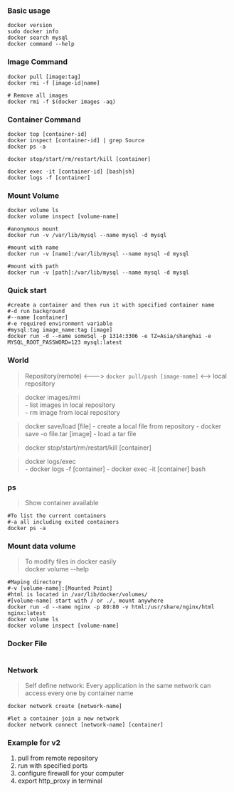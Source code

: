 ### Basic usage  
```shell
docker version
sudo docker info
docker search mysql
docker command --help
```

### Image Command  
```shell
docker pull [image:tag]
docker rmi -f [image-id|name]

# Remove all images
docker rmi -f $(docker images -aq)
```

### Container Command
```shell
docker top [container-id]
docker inspect [container-id] | grep Source
docker ps -a

docker stop/start/rm/restart/kill [container]

docker exec -it [container-id] [bash|sh]
docker logs -f [container]
```

### Mount Volume  
```shell
docker volume ls
docker volume inspect [volume-name]

#anonymous mount
docker run -v /var/lib/mysql --name mysql -d mysql

#mount with name
docker run -v [name]:/var/lib/mysql --name mysql -d mysql

#mount with path 
docker run -v [path]:/var/lib/mysql --name mysql -d mysql
```

### Quick start  
```shell
#create a container and then run it with specified container name
#-d run background
#--name [container]
#-e required environment variable  
#mysql:tag image_name:tag [image]
docker run -d --name someSql -p 1314:3306 -e TZ=Asia/shanghai -e MYSQL_ROOT_PASSWORD=123 mysql:latest
```


### World  
> Repository(remote) <---> `docker pull/push [image-name]` <--> local repository

> docker images/rmi  
    - list images in local repository  
    - rm image from local repository

> docker save/load [file] 
    - create a local file from repository
        - docker save -o file.tar [image]
    - load a tar file

> docker stop/start/rm/restart/kill [container]

> docker logs/exec  
    - docker logs -f [container]
    - docker exec -it [container] bash


### ps  
> Show container available  
```shell
#To list the current containers 
#-a all including exited containers
docker ps -a
```

### Mount data volume  
> To modify files in docker easily  
> docker volume --help  
```shell
#Maping directory
#-v [volume-name]:[Mounted Point]
#html is located in /var/lib/docker/volumes/
#[volume-name] start with / or ./, mount anywhere
docker run -d --name nginx -p 80:80 -v html:/usr/share/nginx/html nginx:latest
docker volume ls
docker volume inspect [volume-name]
```

### Docker File  
```shell

```

### Network  
> Self define network: Every application in the same network can access every one by container name  

```shell
docker network create [network-name]

#let a container join a new network
docker network connect [network-name] [container]
```

### Example for v2  
1. pull from remote repository  
2. run with specified ports  
3. configure firewall for your computer  
4. export http\_proxy in terminal
